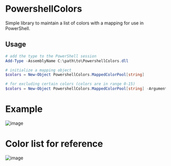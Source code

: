 # PowershellColors

Simple library to maintain a list of colors with a mapping for use in PowerShell.

## Usage

```powershell
# add the type to the PowerShell session
Add-Type -AssemblyName C:\path\to\PowershellColors.dll

# initialize a mapping object
$colors = New-Object PowershellColors.MappedColorPool[string]

# for excluding certain colors (colors are in range 0-15)
$colors = New-Object PowershellColors.MappedColorPool[string] -ArgumentList 0 # excludes the color black
```

# Example

![image](https://user-images.githubusercontent.com/715417/170884182-6129025c-be27-4ea1-9661-7188cf808369.png)


# Color list for reference

![image](https://user-images.githubusercontent.com/715417/170884290-dada9b6c-1020-4cef-9ff7-697e83664a97.png)
